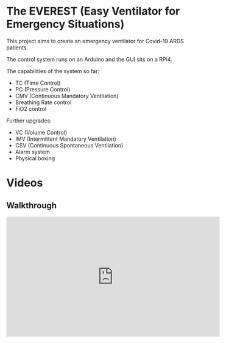 # The EVEREST (Easy Ventilator for Emergency Situations) 

This project aims to create an emergency ventilator for Covid-19 ARDS patients.

The control system runs on an Arduino and the GUI sits on a RPi4.

The capabilities of the system so far:

- TC (Time Control)
- PC (Pressure Control)
- CMV (Continuous Mandatory Ventilation)
- Breathing Rate control
- FiO2 control

Further upgrades:
- VC (Volume Control)
- IMV (Intermittent Mandatory Ventilation)
- CSV (Continuous Spontaneous Ventilation)
- Alarm system
- Physical boxing

# Videos

## Walkthrough

<iframe width="560" height="315" src="https://www.youtube.com/embed/NVtsUZemfa4" frameborder="0" allow="accelerometer; autoplay; encrypted-media; gyroscope; picture-in-picture" allowfullscreen></iframe>

